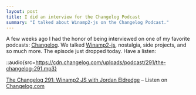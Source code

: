 ```yaml
---
layout: post
title: I did an interview for the Changelog Podcast
summary: "I talked about Winamp2-js on the Changelog Podcast."
---
```


A few weeks ago I had the honor of being interviewed on one of my favorite podcasts: [Changelog](https://changelog.com/podcast). We talked [Winamp2-js](https://webamp.org), nostalgia, side projects, and so much more. The episode just dropped today. Have a listen:

::audio{src=https://cdn.changelog.com/uploads/podcast/291/the-changelog-291.mp3}<p>[The Changelog 291: Winamp2 JS with Jordan Eldredge](https://changelog.com/podcast/291) – Listen on [Changelog.com](https://changelog.com/)</p><script async src="//cdn.changelog.com/embed.js"></script>